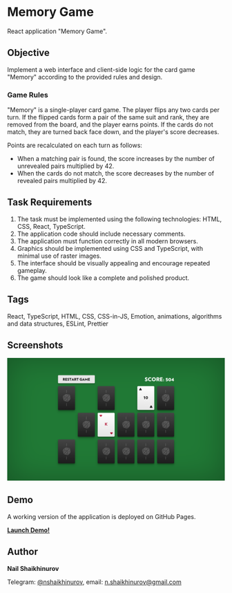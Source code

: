 # Memory Game

React application "Memory Game".

## Objective

Implement a web interface and client-side logic for the card game "Memory" according to the provided rules and design.

### Game Rules

"Memory" is a single-player card game. The player flips any two cards per turn. If the flipped cards form a pair of the same suit and rank, they are removed from the board, and the player earns points. If the cards do not match, they are turned back face down, and the player's score decreases.

Points are recalculated on each turn as follows:

- When a matching pair is found, the score increases by the number of unrevealed pairs multiplied by 42.
- When the cards do not match, the score decreases by the number of revealed pairs multiplied by 42.

## Task Requirements

1. The task must be implemented using the following technologies: HTML, CSS, React, TypeScript.
2. The application code should include necessary comments.
3. The application must function correctly in all modern browsers.
4. Graphics should be implemented using CSS and TypeScript, with minimal use of raster images.
5. The interface should be visually appealing and encourage repeated gameplay.
6. The game should look like a complete and polished product.

## Tags

React, TypeScript, HTML, CSS, CSS-in-JS, Emotion, animations, algorithms and data structures, ESLint, Prettier

## Screenshots

![](screenshots/gameplay.png)

## Demo

A working version of the application is deployed on GitHub Pages.

**[Launch Demo!](https://nshaikhinurov.github.io/memory-game/)**

## Author

**Nail Shaikhinurov**

Telegram: [@nshaikhinurov](https://t.me/nshaikhinurov), email: n.shaikhinurov@gmail.com

